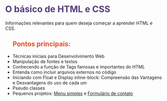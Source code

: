 # <h1 style="color: #563d7c;">O básico de HTML e CSS 
 Informações relevantes para quem deseja começar a aprender HTML e CSS.</h1>

 <ul>
 	<h2 style="color: #e34c26;">Pontos principais:</h2>
 	<li>Técnicas iniciais para Desenvolvimento Web</li>
 	<li>Manipulação de fontes e textos</li>
 	<li>Conhecendo a função de Tags famosas e importantes do HTML</li>
 	<li>Entenda como incluir arquivos externos no código</li>
 	<li>Iniciando com Float e Display inline-block: Compreensão das Vantagens e Desvantagens do uso de cada um</li>
 	<li>Pseudo classes</li>
 	<li>Pequenos projetos: <a href="https://github.com/Shellyda/Basico-HTML-CSS/blob/main/1-%20Introdu%C3%A7%C3%A3o%20a%20HTML%20e%20CSS/8-%20Criando%20menu%20simples%20e%20manipulando%20novas%20propriedades.html">Menu simples</a> e <a href="https://github.com/Shellyda/Basico-HTML-CSS/blob/main/2-%20Aprofundando%20conceitos/7-%20Criando%20um%20formul%C3%A1rio%20de%20contato%20profissional.html">Formulário de contato</a></li>
 </ul>
